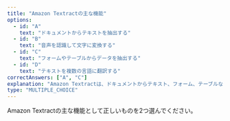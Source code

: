```yaml
---
title: "Amazon Textractの主な機能"
options:
  - id: "A"
    text: "ドキュメントからテキストを抽出する"
  - id: "B"
    text: "音声を認識して文字に変換する"
  - id: "C"
    text: "フォームやテーブルからデータを抽出する"
  - id: "D"
    text: "テキストを複数の言語に翻訳する"
correctAnswers: ["A", "C"]
explanation: "Amazon Textractは、ドキュメントからテキスト、フォーム、テーブルなどの構造化データを自動的に抽出するサービスです。スキャンした請求書、レシート、ID、パスポートなどからデータを抽出し、処理することができます。音声認識はAmazon Transcribe、テキストの翻訳はAmazon Translateの機能です。"
type: "MULTIPLE_CHOICE"
---
```


Amazon Textractの主な機能として正しいものを2つ選んでください。